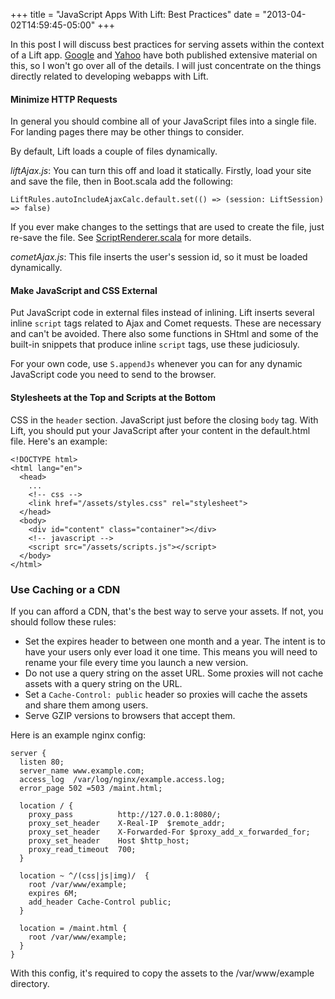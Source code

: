 +++
title = "JavaScript Apps With Lift: Best Practices"
date = "2013-04-02T14:59:45-05:00"
+++

In this post I will discuss best practices for serving assets within the context of a Lift app. [Google][1] and [Yahoo][2] have both published extensive material on this, so I won't go over all of the details. I will just concentrate on the things directly related to developing webapps with Lift.

#### Minimize HTTP Requests

In general you should combine all of your JavaScript files into a single file. For landing pages there may be other things to consider.

By default, Lift loads a couple of files dynamically.

_liftAjax.js_: You can turn this off and load it statically. Firstly, load your site and save the file, then in Boot.scala add the following:

    LiftRules.autoIncludeAjaxCalc.default.set(() => (session: LiftSession) => false)

If you ever make changes to the settings that are used to create the file, just re-save the file. See [ScriptRenderer.scala](https://github.com/lift/framework/blob/master/web/webkit/src/main/scala/net/liftweb/http/js/ScriptRenderer.scala) for more details.

_cometAjax.js_: This file inserts the user's session id, so it must be loaded dynamically.

#### Make JavaScript and CSS External

Put JavaScript code in external files instead of inlining. Lift inserts several inline `script` tags related to Ajax and Comet requests. These are necessary and can't be avoided. There also some functions in SHtml and some of the built-in snippets that produce inline `script` tags, use these judiciosuly.

For your own code, use `S.appendJs` whenever you can for any dynamic JavaScript code you need to send to the browser.

#### Stylesheets at the Top and Scripts at the Bottom

CSS in the `header` section. JavaScript just before the closing `body` tag. With Lift, you should put your JavaScript after your content in the default.html file. Here's an example:

    <!DOCTYPE html>
    <html lang="en">
      <head>
        ...
        <!-- css -->
        <link href="/assets/styles.css" rel="stylesheet">
      </head>
      <body>
        <div id="content" class="container"></div>
        <!-- javascript -->
        <script src="/assets/scripts.js"></script>
      </body>
    </html>

### Use Caching or a CDN

If you can afford a CDN, that's the best way to serve your assets. If not, you should follow these rules:

* Set the expires header to between one month and a year. The intent is to have your users only ever load it one time. This means you will need to rename your file every time you launch a new version.
* Do not use a query string on the asset URL. Some proxies will not cache assets with a query string on the URL.
* Set a `Cache-Control: public` header so proxies will cache the assets and share them among users.
* Serve GZIP versions to browsers that accept them.

Here is an example nginx config:

    server {
      listen 80;
      server_name www.example.com;
      access_log  /var/log/nginx/example.access.log;
      error_page 502 =503 /maint.html;

      location / {
        proxy_pass          http://127.0.0.1:8080/;
        proxy_set_header    X-Real-IP  $remote_addr;
        proxy_set_header    X-Forwarded-For $proxy_add_x_forwarded_for;
        proxy_set_header    Host $http_host;
        proxy_read_timeout  700;
      }

      location ~ ^/(css|js|img)/  {
        root /var/www/example;
        expires 6M;
        add_header Cache-Control public;
      }

      location = /maint.html {
        root /var/www/example;
      }
    }

With this config, it's required to copy the assets to the /var/www/example directory.

<div data-lift="embed?what=/templates-hidden/parts/js-lift-series"></div>

[1]: https://developers.google.com/speed/docs/best-practices/rules_intro "Google"
[2]: http://developer.yahoo.com/performance/rules.html "Yahoo"
